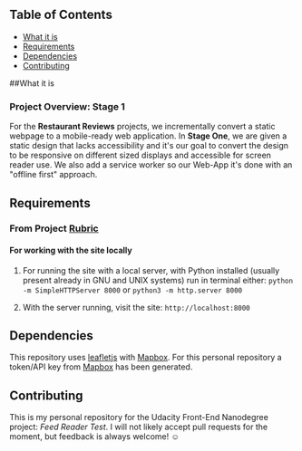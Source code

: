 ## Table of Contents
* [What it is](#what-is)
* [Requirements](#requirements)
* [Dependencies](#dependencies)
* [Contributing](#contributing)

##What it is

### Project Overview: Stage 1

For the **Restaurant Reviews** projects, we incrementally convert a static webpage to a mobile-ready web application. In **Stage One**, we are given a static design that lacks accessibility and it's our goal to convert the design to be responsive on different sized displays and accessible for screen reader use. We also add a service worker so our Web-App it's done with an "offline first" approach.

## Requirements

### From Project [Rubric](https://review.udacity.com/#!/rubrics/1090/view)

#### For working with the site locally

1. For running the site with a local server, with Python installed (usually present already in GNU and UNIX systems) run in terminal either: `python -m SimpleHTTPServer 8000` or `python3 -m http.server 8000`

2. With the server running, visit the site: `http://localhost:8000`

## Dependencies

This repository uses [leafletjs](https://leafletjs.com/) with [Mapbox](https://www.mapbox.com/).
For this personal repository a token/API key from [Mapbox](https://www.mapbox.com/) has been generated.

## Contributing

This is my personal repository for the Udacity  Front-End Nanodegree project: _Feed Reader Test_. I will not likely accept pull requests for the moment, but feedback is always welcome! :relaxed:

